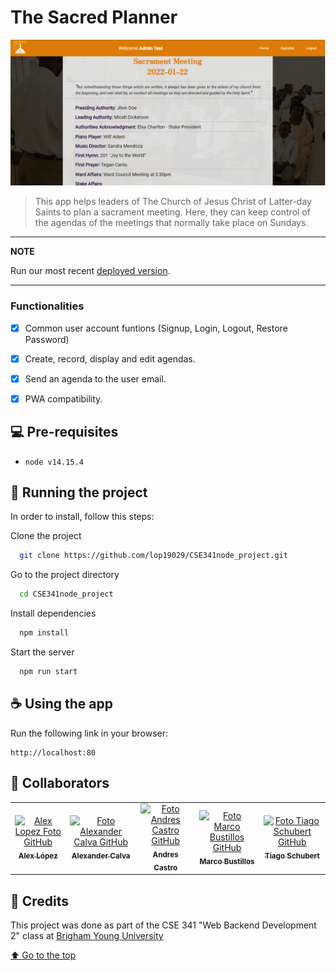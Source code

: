 # The Sacred Planner

<img src="screnshot.png" alt="App screenshot">

> This app helps leaders of The Church of Jesus Christ of Latter-day Saints to plan a sacrament meeting. Here, they can keep control of the agendas of the meetings that normally take place on Sundays.

---
**NOTE**

Run our most recent [deployed version](http://sacredplanner.xyz/).

---

### Functionalities

- [x] Common user account funtions (Signup, Login, Logout, Restore Password)
- [x] Create, record, display and edit agendas.
- [x] Send an agenda to the user email.
- [x] PWA compatibility.


## 💻 Pre-requisites

* `node v14.15.4`

## 🚀 Running the project

In order to install, follow this steps:

Clone the project

```bash
  git clone https://github.com/lop19029/CSE341node_project.git
```

Go to the project directory

```bash
  cd CSE341node_project
```

Install dependencies

```bash
  npm install
```

Start the server

```bash
  npm run start
```

## ☕ Using the app

Run the following link in your browser:

```
http://localhost:80
```

## 🤝 Collaborators

<table>
  <tr>
    <td align="center">
      <a href="https://github.com/lop19029">
        <img src="https://avatars.githubusercontent.com/u/72474080?v=4" width="100px;" alt="Alex Lopez Foto GitHub"/><br>
        <sub>
          <b>Alex López</b>
        </sub>
      </a>
    </td>
    <td align="center">
      <a href="https://github.com/alexandercalva">
        <img src="https://avatars.githubusercontent.com/u/38995873?v=4" width="100px;" alt="Foto Alexander Calva GitHub"/><br>
        <sub>
          <b>Alexander Calva</b>
        </sub>
      </a>
    </td>
    <td align="center">
      <a href="https://github.com/andrucastro">
        <img src="https://avatars.githubusercontent.com/u/49927727?v=4" width="100px;" alt="Foto Andres Castro GitHub"/><br>
        <sub>
          <b>Andres Castro</b>
        </sub>
      </a>
    </td>
    <td align="center">
      <a href="https://github.com/MarcoAntonioMGDA">
        <img src="https://avatars.githubusercontent.com/u/35369000?v=4" width="100px;" alt="Foto Marco Bustillos GitHub"/><br>
        <sub>
          <b>Marco Bustillos</b>
        </sub>
      </a>
    </td>
    <td align="center">
      <a href="https://github.com/tiagoschubert">
        <img src="https://avatars.githubusercontent.com/u/51930058?v=4" width="100px;" alt="Foto Tiago Schubert GitHub"/><br>
        <sub>
          <b>Tiago Schubert</b>
        </sub>
      </a>
    </td>
  </tr>
</table>


## 📝 Credits

This project was done as part of the CSE 341 "Web Backend Development 2" class at [Brigham Young University](https://www.byui.edu/)

[⬆ Go to the top](#The-Sacred-Planner)<br>
